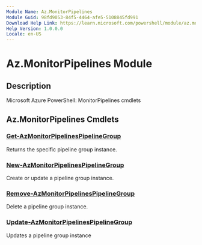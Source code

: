 ```yaml
---
Module Name: Az.MonitorPipelines
Module Guid: 98fd9053-84f5-4464-afe5-5108845fd991
Download Help Link: https://learn.microsoft.com/powershell/module/az.monitorpipelines
Help Version: 1.0.0.0
Locale: en-US
---
```


# Az.MonitorPipelines Module
## Description
Microsoft Azure PowerShell: MonitorPipelines cmdlets

## Az.MonitorPipelines Cmdlets
### [Get-AzMonitorPipelinesPipelineGroup](Get-AzMonitorPipelinesPipelineGroup.md)
Returns the specific pipeline group instance.

### [New-AzMonitorPipelinesPipelineGroup](New-AzMonitorPipelinesPipelineGroup.md)
Create or update a pipeline group instance.

### [Remove-AzMonitorPipelinesPipelineGroup](Remove-AzMonitorPipelinesPipelineGroup.md)
Delete a pipeline group instance.

### [Update-AzMonitorPipelinesPipelineGroup](Update-AzMonitorPipelinesPipelineGroup.md)
Updates a pipeline group instance

